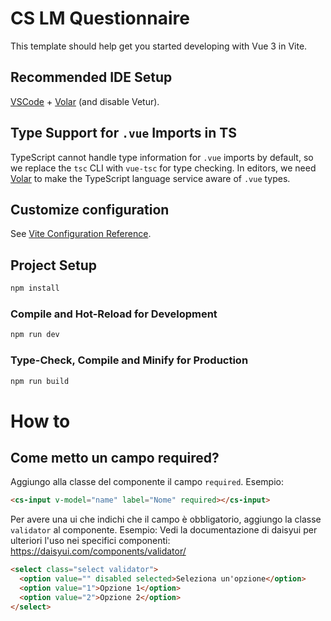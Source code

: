 # CS LM Questionnaire

This template should help get you started developing with Vue 3 in Vite.

## Recommended IDE Setup

[VSCode](https://code.visualstudio.com/) + [Volar](https://marketplace.visualstudio.com/items?itemName=Vue.volar) (and disable Vetur).

## Type Support for `.vue` Imports in TS

TypeScript cannot handle type information for `.vue` imports by default, so we replace the `tsc` CLI with `vue-tsc` for type checking. In editors, we need [Volar](https://marketplace.visualstudio.com/items?itemName=Vue.volar) to make the TypeScript language service aware of `.vue` types.

## Customize configuration

See [Vite Configuration Reference](https://vite.dev/config/).

## Project Setup

```sh
npm install
```

### Compile and Hot-Reload for Development

```sh
npm run dev
```

### Type-Check, Compile and Minify for Production

```sh
npm run build
```

# How to

## Come metto un campo required?

Aggiungo alla classe del componente il campo `required`. Esempio:

```html
<cs-input v-model="name" label="Nome" required></cs-input>
```

Per avere una ui che indichi che il campo è obbligatorio, aggiungo la classe `validator` al componente. Esempio:
Vedi la documentazione di daisyui per ulteriori l'uso nei specifici componenti: https://daisyui.com/components/validator/

```html
<select class="select validator">
  <option value="" disabled selected>Seleziona un'opzione</option>
  <option value="1">Opzione 1</option>
  <option value="2">Opzione 2</option>
</select>
```
